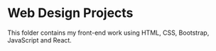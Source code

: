 # Web Design Projects

This folder contains my front-end work using HTML, CSS, Bootstrap, JavaScript and React.

